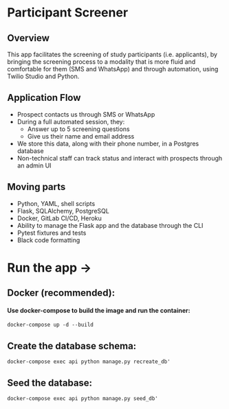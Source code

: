 # Participant Screener

## Overview
This app facilitates the screening of study participants (i.e. applicants), by bringing the screening process to a modality that is more fluid and comfortable for them (SMS and WhatsApp) and through automation, using 
Twilio Studio and Python. 

## Application Flow
- Prospect contacts us through SMS or WhatsApp
- During a full automated session, they:
    - Answer up to 5 screening questions
    - Give us their name and email address
- We store this data, along with their phone number, in a Postgres database
- Non-technical staff can track status and interact with prospects through an admin UI

## Moving parts
- Python, YAML, shell scripts
- Flask, SQLAlchemy, PostgreSQL
- Docker, GitLab CI/CD, Heroku
- Ability to manage the Flask app and the database through the CLI
- Pytest fixtures and tests
- Black code formatting


# Run the app ->

## Docker (recommended):
#### Use docker-compose to build the image and run the container:
```
docker-compose up -d --build
```

## Create the database schema:
```
docker-compose exec api python manage.py recreate_db'
```
    
## Seed the database:
```
docker-compose exec api python manage.py seed_db'
```
